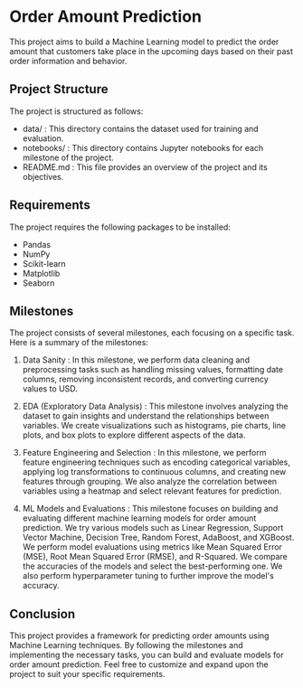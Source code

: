 # Order Amount Prediction
This project aims to build a Machine Learning model to predict the order amount that customers take place in the upcoming days based on their past order information and behavior.

## Project Structure
The project is structured as follows:

- data/ : This directory contains the dataset used for training and evaluation.
- notebooks/ : This directory contains Jupyter notebooks for each milestone of the project.
- README.md : This file provides an overview of the project and its objectives.
  
## Requirements
The project requires the following packages to be installed:

- Pandas
- NumPy
- Scikit-learn
- Matplotlib
- Seaborn

## Milestones
The project consists of several milestones, each focusing on a specific task. Here is a summary of the milestones:

1. Data Sanity : In this milestone, we perform data cleaning and preprocessing tasks such as handling missing values, formatting date columns, removing inconsistent records, and converting currency values to USD.

2. EDA (Exploratory Data Analysis) : This milestone involves analyzing the dataset to gain insights and understand the relationships between variables. We create visualizations such as histograms, pie charts, line plots, and box plots to explore different aspects of the data.

3. Feature Engineering and Selection : In this milestone, we perform feature engineering techniques such as encoding categorical variables, applying log transformations to continuous columns, and creating new features through grouping. We also analyze the correlation between variables using a heatmap and select relevant features for prediction.

4. ML Models and Evaluations : This milestone focuses on building and evaluating different machine learning models for order amount prediction. We try various models such as Linear Regression, Support Vector Machine, Decision Tree, Random Forest, AdaBoost, and XGBoost. We perform model evaluations using metrics like Mean Squared Error (MSE), Root Mean Squared Error (RMSE), and R-Squared. We compare the accuracies of the models and select the best-performing one. We also perform hyperparameter tuning to further improve the model's accuracy.

## Conclusion
This project provides a framework for predicting order amounts using Machine Learning techniques. By following the milestones and implementing the necessary tasks, you can build and evaluate models for order amount prediction. Feel free to customize and expand upon the project to suit your specific requirements.
